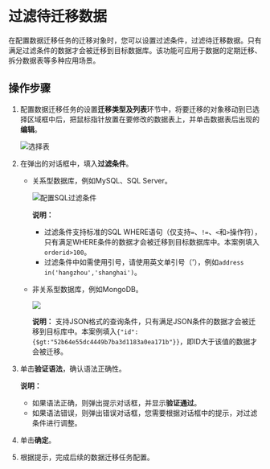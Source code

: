 # 过滤待迁移数据

在配置数据迁移任务的迁移对象时，您可以设置过滤条件，过滤待迁移数据。只有满足过滤条件的数据才会被迁移到目标数据库。该功能可应用于数据的定期迁移、拆分数据表等多种应用场景。

## 操作步骤

1.  配置数据迁移任务的设置**迁移类型及列表**环节中，将要迁移的对象移动到已选择区域框中后，把鼠标指针放置在要修改的数据表上，并单击数据表后出现的**编辑**。

    ![选择表](https://static-aliyun-doc.oss-cn-hangzhou.aliyuncs.com/assets/img/zh-CN/4587549951/p49113.png)

2.  在弹出的对话框中，填入**过滤条件**。
    -   关系型数据库，例如MySQL、SQL Server。

        ![配置SQL过滤条件](https://static-aliyun-doc.oss-cn-hangzhou.aliyuncs.com/assets/img/zh-CN/5220649951/p49114.png)

        **说明：**

        -   过滤条件支持标准的SQL WHERE语句（仅支持`=`、`!=`、`<`和`>`操作符），只有满足WHERE条件的数据才会被迁移到目标数据库中。本案例填入`orderid>100`。
        -   过滤条件中如需使用引号，请使用英文单引号（'），例如`address in('hangzhou','shanghai')`。
    -   非关系型数据库，例如MongoDB。

        ![](https://static-aliyun-doc.oss-cn-hangzhou.aliyuncs.com/assets/img/zh-CN/4587549951/p72369.png)

        **说明：** 支持JSON格式的查询条件，只有满足JSON条件的数据才会被迁移到目标库中。本案例填入`{"id":{$gt:"52b64e55dc4449b7ba3d1183a0ea171b"}}`，即ID大于该值的数据才会被迁移。

3.  单击**验证语法**，确认语法正确性。

    **说明：**

    -   如果语法正确，则弹出提示对话框，并显示**验证通过**。
    -   如果语法错误，则弹出错误对话框，您需要根据对话框中的提示，对过滤条件进行调整。
4.  单击**确定**。
5.  根据提示，完成后续的数据迁移任务配置。

